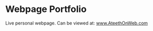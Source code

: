 # Webpage Portfolio

Live personal webpage. 
Can be viewed at: <a href="www.AteethOnWeb.com">www.AteethOnWeb.com</a>
